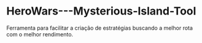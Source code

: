 # HeroWars---Mysterious-Island-Tool
Ferramenta para facilitar a criação de estratégias buscando a melhor rota com o melhor rendimento.
